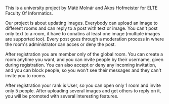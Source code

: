 This is a university project by Máté Molnár and Ákos Hofmeister for ELTE Faculty Of Informatics.

Our project is about updating images. Everybody can upload an image to different rooms and can reply to a post with text or image. You can't post only text to a room, it have to conatins at least one image (multiple images are supported too). Every post goes through a moderation process in where the room's administrator can acces or deny the post.

After registration you are member only of the global room. You can create a room anytime you want, and you can invite people by their username, given during registration. You can also accept or deny any incoming invitation, and you can block people, so you won't see their messages and they can't invite you to rooms.

After registration your rank is User, so you can open only 1 room and invite only 5 people. After uploading several images and get others to reply on it, you will be promoted with several interesting features.
